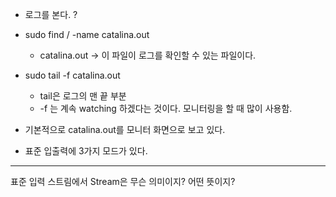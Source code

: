 - 로그를 본다. ? 

- sudo find / -name catalina.out
	- catalina.out -> 이 파일이 로그를 확인할 수 있는 파일이다. 
- sudo tail -f catalina.out
	- tail은 로그의 맨 끝 부분 
	- -f 는 계속 watching 하겠다는 것이다. 
모니터링을 할 때 많이 사용함. 
- 기본적으로 catalina.out를 모니터 화면으로 보고 있다. 
- 표준 입출력에 3가지 모드가 있다. 


---

표준 입력 스트림에서 Stream은 무슨 의미이지? 어떤 뜻이지? 


